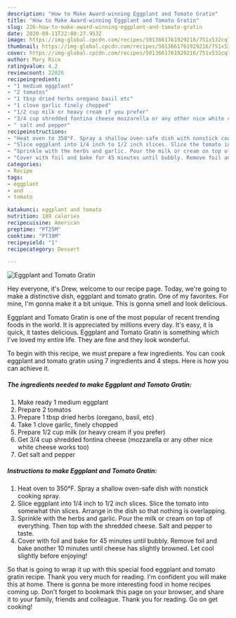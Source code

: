 ```yaml
---
description: "How to Make Award-winning Eggplant and Tomato Gratin"
title: "How to Make Award-winning Eggplant and Tomato Gratin"
slug: 226-how-to-make-award-winning-eggplant-and-tomato-gratin
date: 2020-09-11T22:00:27.953Z
image: https://img-global.cpcdn.com/recipes/5013661761929216/751x532cq70/eggplant-and-tomato-gratin-recipe-main-photo.jpg
thumbnail: https://img-global.cpcdn.com/recipes/5013661761929216/751x532cq70/eggplant-and-tomato-gratin-recipe-main-photo.jpg
cover: https://img-global.cpcdn.com/recipes/5013661761929216/751x532cq70/eggplant-and-tomato-gratin-recipe-main-photo.jpg
author: Mary Rice
ratingvalue: 4.2
reviewcount: 22026
recipeingredient:
- "1 medium eggplant"
- "2 tomatos"
- "1 tbsp dried herbs oregano basil etc"
- "1 clove garlic finely chopped"
- "1/2 cup milk or heavy cream if you prefer"
- "3/4 cup shredded fontina cheese mozzarella or any other nice white cheese works too"
- " salt and pepper"
recipeinstructions:
- "Heat oven to 350°F. Spray a shallow oven-safe dish with nonstick cooking spray."
- "Slice eggplant into 1/4 inch to 1/2 inch slices. Slice the tomato into somewhat thin slices. Arrange in the dish so that nothing is overlapping."
- "Sprinkle with the herbs and garlic. Pour the milk or cream on top of everything. Then top with the shredded cheese. Salt and pepper to taste."
- "Cover with foil and bake for 45 minutes until bubbly. Remove foil and bake another 10 minutes until cheese has slightly browned. Let cool slightly before enjoying!"
categories:
- Recipe
tags:
- eggplant
- and
- tomato

katakunci: eggplant and tomato 
nutrition: 189 calories
recipecuisine: American
preptime: "PT25M"
cooktime: "PT39M"
recipeyield: "1"
recipecategory: Dessert

---
```



![Eggplant and Tomato Gratin](https://img-global.cpcdn.com/recipes/5013661761929216/751x532cq70/eggplant-and-tomato-gratin-recipe-main-photo.jpg)

Hey everyone, it's Drew, welcome to our recipe page. Today, we're going to make a distinctive dish, eggplant and tomato gratin. One of my favorites. For mine, I'm gonna make it a bit unique. This is gonna smell and look delicious.

Eggplant and Tomato Gratin is one of the most popular of recent trending foods in the world. It is appreciated by millions every day. It's easy, it is quick, it tastes delicious. Eggplant and Tomato Gratin is something which I've loved my entire life. They are fine and they look wonderful.




To begin with this recipe, we must prepare a few ingredients. You can cook eggplant and tomato gratin using 7 ingredients and 4 steps. Here is how you can achieve it.

<!--inarticleads1-->

##### The ingredients needed to make Eggplant and Tomato Gratin:

1. Make ready 1 medium eggplant
1. Prepare 2 tomatos
1. Prepare 1 tbsp dried herbs (oregano, basil, etc)
1. Take 1 clove garlic, finely chopped
1. Prepare 1/2 cup milk (or heavy cream if you prefer)
1. Get 3/4 cup shredded fontina cheese (mozzarella or any other nice white cheese works too)
1. Get  salt and pepper




<!--inarticleads2-->

##### Instructions to make Eggplant and Tomato Gratin:

1. Heat oven to 350°F. Spray a shallow oven-safe dish with nonstick cooking spray.
1. Slice eggplant into 1/4 inch to 1/2 inch slices. Slice the tomato into somewhat thin slices. Arrange in the dish so that nothing is overlapping.
1. Sprinkle with the herbs and garlic. Pour the milk or cream on top of everything. Then top with the shredded cheese. Salt and pepper to taste.
1. Cover with foil and bake for 45 minutes until bubbly. Remove foil and bake another 10 minutes until cheese has slightly browned. Let cool slightly before enjoying!




So that is going to wrap it up with this special food eggplant and tomato gratin recipe. Thank you very much for reading. I'm confident you will make this at home. There is gonna be more interesting food in home recipes coming up. Don't forget to bookmark this page on your browser, and share it to your family, friends and colleague. Thank you for reading. Go on get cooking!
